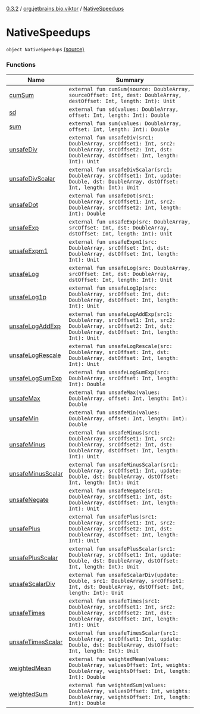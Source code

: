 [0.3.2](../../index.md) / [org.jetbrains.bio.viktor](../index.md) / [NativeSpeedups](.)

# NativeSpeedups

`object NativeSpeedups` [(source)](https://github.com/JetBrains-Research/viktor/blob/0.3.2/src/main/kotlin/org/jetbrains/bio/viktor/NativeSpeedups.kt#L3)

### Functions

| Name | Summary |
|---|---|
| [cumSum](cum-sum.md) | `external fun cumSum(source: DoubleArray, sourceOffset: Int, dest: DoubleArray, destOffset: Int, length: Int): Unit` |
| [sd](sd.md) | `external fun sd(values: DoubleArray, offset: Int, length: Int): Double` |
| [sum](sum.md) | `external fun sum(values: DoubleArray, offset: Int, length: Int): Double` |
| [unsafeDiv](unsafe-div.md) | `external fun unsafeDiv(src1: DoubleArray, srcOffset1: Int, src2: DoubleArray, srcOffset2: Int, dst: DoubleArray, dstOffset: Int, length: Int): Unit` |
| [unsafeDivScalar](unsafe-div-scalar.md) | `external fun unsafeDivScalar(src1: DoubleArray, srcOffset1: Int, update: Double, dst: DoubleArray, dstOffset: Int, length: Int): Unit` |
| [unsafeDot](unsafe-dot.md) | `external fun unsafeDot(src1: DoubleArray, srcOffset1: Int, src2: DoubleArray, srcOffset2: Int, length: Int): Double` |
| [unsafeExp](unsafe-exp.md) | `external fun unsafeExp(src: DoubleArray, srcOffset: Int, dst: DoubleArray, dstOffset: Int, length: Int): Unit` |
| [unsafeExpm1](unsafe-expm1.md) | `external fun unsafeExpm1(src: DoubleArray, srcOffset: Int, dst: DoubleArray, dstOffset: Int, length: Int): Unit` |
| [unsafeLog](unsafe-log.md) | `external fun unsafeLog(src: DoubleArray, srcOffset: Int, dst: DoubleArray, dstOffset: Int, length: Int): Unit` |
| [unsafeLog1p](unsafe-log1p.md) | `external fun unsafeLog1p(src: DoubleArray, srcOffset: Int, dst: DoubleArray, dstOffset: Int, length: Int): Unit` |
| [unsafeLogAddExp](unsafe-log-add-exp.md) | `external fun unsafeLogAddExp(src1: DoubleArray, srcOffset1: Int, src2: DoubleArray, srcOffset2: Int, dst: DoubleArray, dstOffset: Int, length: Int): Unit` |
| [unsafeLogRescale](unsafe-log-rescale.md) | `external fun unsafeLogRescale(src: DoubleArray, srcOffset: Int, dst: DoubleArray, dstOffset: Int, length: Int): Unit` |
| [unsafeLogSumExp](unsafe-log-sum-exp.md) | `external fun unsafeLogSumExp(src: DoubleArray, srcOffset: Int, length: Int): Double` |
| [unsafeMax](unsafe-max.md) | `external fun unsafeMax(values: DoubleArray, offset: Int, length: Int): Double` |
| [unsafeMin](unsafe-min.md) | `external fun unsafeMin(values: DoubleArray, offset: Int, length: Int): Double` |
| [unsafeMinus](unsafe-minus.md) | `external fun unsafeMinus(src1: DoubleArray, srcOffset1: Int, src2: DoubleArray, srcOffset2: Int, dst: DoubleArray, dstOffset: Int, length: Int): Unit` |
| [unsafeMinusScalar](unsafe-minus-scalar.md) | `external fun unsafeMinusScalar(src1: DoubleArray, srcOffset1: Int, update: Double, dst: DoubleArray, dstOffset: Int, length: Int): Unit` |
| [unsafeNegate](unsafe-negate.md) | `external fun unsafeNegate(src1: DoubleArray, srcOffset1: Int, dst: DoubleArray, dstOffset: Int, length: Int): Unit` |
| [unsafePlus](unsafe-plus.md) | `external fun unsafePlus(src1: DoubleArray, srcOffset1: Int, src2: DoubleArray, srcOffset2: Int, dst: DoubleArray, dstOffset: Int, length: Int): Unit` |
| [unsafePlusScalar](unsafe-plus-scalar.md) | `external fun unsafePlusScalar(src1: DoubleArray, srcOffset1: Int, update: Double, dst: DoubleArray, dstOffset: Int, length: Int): Unit` |
| [unsafeScalarDiv](unsafe-scalar-div.md) | `external fun unsafeScalarDiv(update: Double, src1: DoubleArray, srcOffset1: Int, dst: DoubleArray, dstOffset: Int, length: Int): Unit` |
| [unsafeTimes](unsafe-times.md) | `external fun unsafeTimes(src1: DoubleArray, srcOffset1: Int, src2: DoubleArray, srcOffset2: Int, dst: DoubleArray, dstOffset: Int, length: Int): Unit` |
| [unsafeTimesScalar](unsafe-times-scalar.md) | `external fun unsafeTimesScalar(src1: DoubleArray, srcOffset1: Int, update: Double, dst: DoubleArray, dstOffset: Int, length: Int): Unit` |
| [weightedMean](weighted-mean.md) | `external fun weightedMean(values: DoubleArray, valuesOffset: Int, weights: DoubleArray, weightsOffset: Int, length: Int): Double` |
| [weightedSum](weighted-sum.md) | `external fun weightedSum(values: DoubleArray, valuesOffset: Int, weights: DoubleArray, weightsOffset: Int, length: Int): Double` |
